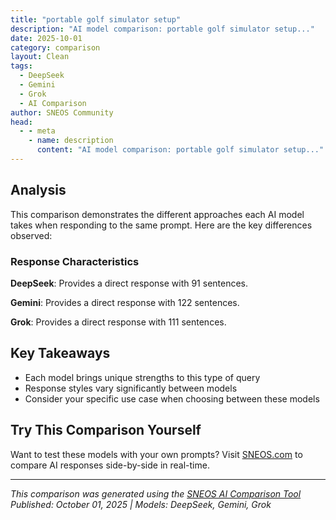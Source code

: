 ```yaml
---
title: "portable golf simulator setup"
description: "AI model comparison: portable golf simulator setup..."
date: 2025-10-01
category: comparison
layout: Clean
tags:
  - DeepSeek
  - Gemini
  - Grok
  - AI Comparison
author: SNEOS Community
head:
  - - meta
    - name: description
      content: "AI model comparison: portable golf simulator setup..."
---
```


<ChatComparison
  title="portable golf simulator setup"
  prompt="portable golf simulator setup"
  :responses='{
    "DeepSeek": "Of course! Setting up a portable golf simulator is an excellent way to practice and play at home. The key is to balance performance, space, and portability.\n\nHere\u2019s a comprehensive guide to building a portable golf simulator setup, broken down by component and budget.\n\n### The Core Components of a Portable Simulator\n\nA basic simulator requires these five elements:\n\n1.  **Hitting Mat:** Where you stand and hit the ball.\n2.  **Net/Impact Screen:** To catch your golf balls.\n3.  **Launch Monitor:** The \u0022brains\u0022 that track your club and ball data.\n4.  **Projector \u0026 Screen (Optional but Recommended):** To display the simulation software.\n5.  **Software/Device:** A tablet, laptop, or TV to run the simulator app.\n\n---\n\n### Step 1: Define Your Space \u0026 Budget\n\n**Space Requirements:**\n*   **Minimum:** 8\u0027 (H) x 8\u0027 (W) x 10\u0027 (D). This is tight but workable.\n*   **Recommended:** 9\u0027 (H) x 12\u0027 (W) x 15\u0027 (D). This gives you comfortable space for a full swing and projector setup.\n*   **Ceiling Height:** At least 9 feet, but 10 feet is ideal to avoid worrying about your driver.\n\n**Budget Tiers:**\n*   **Entry-Level (Under $1,000):** Basic net, mat, and a less expensive launch monitor.\n*   **Mid-Range ($1,500 - $4,000):** Better launch monitor, dedicated impact screen, and projector.\n*   **High-End ($5,000\u002B):** Professional-grade launch monitor, premium enclosure, and high-end software.\n\n---\n\n### Step 2: Choosing Your Components for Portability\n\n#### 1. Launch Monitor (The Most Important Decision)\nThis is the heart of your setup. For portability, you want something that is easy to move and set up.\n\n| Launch Monitor | Price Range | Key Feature for Portability | Best For |\n| :--- | :--- | :--- | :--- |\n| **Rapsodo MLM2PRO** | $700 | **Camera-based (uses phone),** small, no special lighting needed. | The budget-conscious player wanting pro-level data. |\n| **SkyTrak\u002B** | ~$3,000 | **Photometric (camera-based),** small, sits beside the ball. | The serious golfer wanting accurate data without a high price. |\n| **FlightScope MEVO\u002B** | ~$2,000 | **Radar-based,** portable but needs 8 ft of ball flight behind it. | Players with enough space who want club data outdoors as well. |\n| **Garmin Approach R10** | $600 | **Radar-based,** very small and lightweight. | The ultimate budget and portability option. Good for fun and basic practice. |\n| **Bushnell Launch Pro** | ~$3,000\u002B | **Photometric,** extremely accurate, same tech as Foresight. | The golfer wanting tour-level accuracy in a portable package. |\n\n**Portability Winner:** **Rapsodo MLM2PRO** or **Garmin R10** for their small size and quick setup.\n\n#### 2. Hitting Mat\nYou need something that feels real but is easy to move.\n\n*   **Best Portable Options:**\n    *   ** FiberBuilt Flight Deck:** A small, portable strip with incredibly realistic turf. You can place it on any surface.\n    *   **GoSports Golf Hitting Mats:** Affordable and come in various sizes. Lightweight and easy to roll up.\n    *   **Country Club Elite Mat:** Heavier but offers a very realistic feel and is durable. Can be moved but not as easily.\n\n**Portability Tip:** Get a 4\u0027x5\u0027 or 3\u0027x5\u0027 mat that you can easily roll up and store.\n\n#### 3. Net \u0026 Impact Screen\nThis is where portability is most obvious.\n\n*   **Pop-Up Nets (Most Portable):** Nets like the **Spornia SPG-7** or **Rukket Haack** are fantastic. They pop up in seconds, include a target, and often have a side barrier. The Spornia even has a built-in projector screen holder.\n*   **Cage Nets with Frame:** More permanent but can be disassembled. Offers more protection.\n*   **Retractable Screens:** You can mount a screen on a ceiling track or a portable frame that rolls down when in use. Less portable but offers the best visual experience.\n\n**Portability Winner:** **Spornia SPG-7 or SPG-8.** It\u0027s a complete, all-in-one net/screen solution that sets up in under a minute.\n\n#### 4. Projector \u0026 Screen (The \u0022Simulator\u0022 Experience)\n*   **Projector:** Look for a **Short-Throw** projector. It can be placed just a few feet from the screen, eliminating shadows and saving space. Models like the **Optoma GT1080HDR** are popular.\n*   **Screen:** If you don\u0027t have a net with a screen (like the Spornia), you\u0027ll need a separate impact screen hung from a portable frame.\n\n**Portability Tip:** You can forgo the projector and just use an **iPad or laptop** placed next to you. It\u0027s less immersive but far more portable and affordable.\n\n---\n\n### Sample Portable Setups\n\n#### Setup 1: The \u0022Ultimate Portable \u0026 Budget\u0022 Setup (~$1,200)\n*   **Launch Monitor:** Garmin Approach R10 ($600)\n*   **Net:** Spornia SPG-7 Net ($330)\n*   **Mat:** GoSports 3\u0027x5\u0027 Hitting Mat ($150)\n*   **Software:** Garmin\u0027s free app or Awesome Golf subscription ($)\n*   **Display:** Your existing iPad or Tablet (Free)\n*   **Review:** This setup can be packed away in a closet in under 5 minutes. Perfect for garages, living rooms, or even backyards.\n\n#### Setup 2: The \u0022Serious \u0026 Semi-Portable\u0022 Setup (~$3,500)\n*   **Launch Monitor:** SkyTrak\u002B ($3,000)\n*   **Net/Enclosure:** Spornia SPG-8 ($450) or a Carl\u0027s Place DIY Portable Enclosure Kit ($800)\n*   **Mat:** FiberBuilt Flight Deck or a 4\u0027x5\u0027 Country Club Elite Mat ($250)\n*   **Software:** The Golf Club 2019 or E6 Connect (subscription included/purchased separately)\n*   **Display:** iPad or Laptop\n*   **Review:** This offers professional-level ball data. It\u0027s still portable but you\u0027re less likely to move it daily. The enclosure provides a more immersive feel.\n\n#### Setup 3: The \u0022Full Immersion\u0022 Portable Setup (~$5,000\u002B)\n*   **Launch Monitor:** Bushnell Launch Pro ($3,000) or SkyTrak\u002B ($3,000)\n*   **Net/Enclosure:** Carl\u0027s Place \u0022The Place\u0022 Portable Simulator Frame \u0026 Screen ($1,500)\n*   **Projector:** Optoma GT1080HDR Short Throw Projector ($800)\n*   **Mat:** Premium 4\u0027x6\u0027 or 5\u0027x5\u0027 Mat with a built-in stance ($400)\n*   **Software:** FSX Play or GSPro\n*   **Review:** This feels like a commercial simulator but can be broken down if you move houses or need to clear the space. It\u0027s the best balance of performance and non-permanence.\n\n---\n\n### Quick Setup \u0026 Tear-Down Checklist\n\n1.  **Roll out** the hitting mat.\n2.  **Pop up** the net/enclosure.\n3.  **Place** the launch monitor in its designated spot (to the side for photometric, behind for radar).\n4.  **Connect** your iPad/laptop to the launch monitor via Bluetooth.\n5.  **Turn on** the projector (if using) and align it with the screen.\n6.  **Launch** the simulator software and you\u0027re ready to play!\n\nTear-down is simply the reverse. The entire process should take **5-10 minutes**.\n\n### Final Tips for Portability\n\n*   **Storage:** Have a dedicated storage bin or bag for all the components\u2014launch monitor case, extra balls, turf tape, etc.\n*   **Calibration:** Portable setups mean you\u0027ll be setting up in slightly different spots. Get familiar with the calibration process for your specific launch monitor to ensure consistent accuracy.\n*   **Lighting:** Radar units can be sensitive to overhead lights and fans. Be mindful of your environment.\n\nBy carefully selecting components designed for easy movement and setup, you can create a highly effective and fun golf simulator that doesn\u0027t have to be a permanent fixture in your home.",
    "Gemini": "A portable golf simulator setup brings the fun and practice of golf anywhere. Here\u0027s a breakdown of the components, considerations, and some popular options:\n\n**I. Core Components:**\n\n*   **Launch Monitor:** This is the heart of the simulator, tracking crucial data like ball speed, club speed, launch angle, spin rate, and direction.  This data is used to simulate the ball flight.\n*   **Projector (and Screen):**  The projector displays the simulated golf course and the output from the launch monitor. A screen provides a dedicated, flat surface for the projection.  Some setups may use a tablet or laptop as the screen, depending on space.\n*   **Hitting Mat:**  A dedicated hitting surface that mimics the feel of a fairway or tee box, protecting your clubs and your floor.\n*   **Software:**  The software connects to the launch monitor and translates the data into a realistic golf simulation.  It usually includes course options, practice ranges, and game modes.\n*   **Net (or Impact Screen with Netting):**  This stops the golf ball after impact.  An impact screen is specifically designed to receive the projector image. Netting is necessary in either case to prevent balls from escaping.\n\n**II. Component Breakdown and Considerations:**\n\n**A. Launch Monitors:**\n\n*   **Radar-Based (Doppler Effect):** These track the ball and club using radar waves. They are generally less sensitive to lighting conditions and can be used indoors and outdoors. Examples:\n    *   **Rapsodo MLM2PRO:** Popular for its affordability and feature set. Uses radar and camera technology.  Requires a phone or tablet.\n    *   **Swing Caddie SC4:** Simple, user-friendly, and provides good data.  Has its own display.\n    *   **Garmin Approach R10:** Compact and affordable, offering a range of metrics and course simulations.  Requires a phone or tablet.\n\n*   **Camera-Based (High-Speed Cameras):**  These use high-speed cameras to analyze the ball and club. They tend to be more accurate, especially with spin measurements, but often require good lighting.  Examples:\n    *   **SkyTrak:**  Well-regarded for its accuracy and simulation experience.  Requires a PC or tablet.  Requires licensing.\n    *   **Bushnell Launch Pro (Powered by Foresight Sports):** High-end option with professional-grade accuracy. Requires licensing.\n    *   **Foresight Sports GC3:**  A step down from the GCQuad but still highly accurate.  Requires licensing.\n\n*   **Hybrid (Radar and Camera):**  Combine both technologies for improved accuracy and reliability.\n\n*   **Key Considerations for Launch Monitors:**\n    *   **Accuracy:**  How accurately does it measure key metrics?\n    *   **Portability:**  Size, weight, and battery life.\n    *   **Ease of Use:**  How easy is it to set up and use the software?\n    *   **Software Compatibility:**  Which simulation software does it work with?\n    *   **Data Metrics:** What data does it track? (Ball speed, club speed, launch angle, spin rate, carry distance, etc.)\n    *   **Price:**  Launch monitors range from a few hundred dollars to tens of thousands.\n    *   **Indoor/Outdoor Use:**  Some are better suited for outdoor use due to lighting requirements.\n    *   **Licensing Fees:**  Some launch monitors require ongoing subscription fees to access certain features or simulation software.\n\n**B. Projectors:**\n\n*   **Type:**\n    *   **Short Throw:** Ideal for smaller spaces, as they can project a large image from a short distance. This helps minimize shadows.\n    *   **Ultra Short Throw:** Even shorter throw distance, allowing placement very close to the screen.\n    *   **Standard Throw:** Require more distance between the projector and the screen.\n*   **Key Considerations:**\n    *   **Brightness (Lumens):**  Crucial for visibility, especially in environments with some ambient light.  Look for at least 3000 lumens, ideally 4000 or more.\n    *   **Resolution:**  1080p (Full HD) is generally acceptable, but 4K (Ultra HD) provides a sharper and more detailed image, especially on larger screens.\n    *   **Contrast Ratio:**  A higher contrast ratio provides better blacks and richer colors.\n    *   **Throw Ratio:**  Determines the distance needed to project a specific image size.\n    *   **Portability:** Size and weight are important if you plan to move the setup frequently.\n    *   **Keystone Correction:**  Helps correct image distortion when the projector isn\u0027t perfectly aligned.\n\n**C. Screens:**\n\n*   **Impact Screens:**  Specifically designed to withstand the impact of golf balls and provide a smooth surface for projection.  Made from durable, woven materials.  The best options have minimal bounceback.\n*   **DIY Screens:**  Can be made from blackout cloth, canvas, or other materials, but may not be as durable or provide as good of an image.\n*   **Key Considerations:**\n    *   **Size:**  Choose a size appropriate for your space and projector.  Wider is generally better for immersion.\n    *   **Durability:**  The screen should be able to withstand repeated impacts from golf balls without tearing or damage.\n    *   **Material:**  Look for impact-resistant materials with minimal bounceback.\n    *   **Image Quality:**  The screen should provide a smooth, even surface for projection.\n    *   **Frame:**  A sturdy frame is essential to keep the screen taut and prevent wrinkles.  Can be purchased or built.\n\n**D. Hitting Mats:**\n\n*   **Types:**\n    *   **Divot-Simulating Mats:** Designed to mimic the feel of taking a divot.\n    *   **Fairway Mats:** Designed to mimic a fairway lie.\n    *   **Tee Box Mats:** Designed to mimic a tee box.\n    *   **All-Turf Mats:** Made from a single piece of synthetic turf.\n*   **Key Considerations:**\n    *   **Thickness:**  A thicker mat provides better cushioning and protection for your joints.\n    *   **Durability:**  The mat should be able to withstand repeated use without tearing or wearing down.\n    *   **Realism:**  The mat should feel like a real fairway or tee box.\n    *   **Tee Options:**  Does the mat allow you to use real tees or does it have built-in tee holes?\n    *   **Portability:**  Consider the size and weight of the mat if you plan to move it frequently.\n\n**E. Software:**\n\n*   **Simulation Software:**\n    *   **E6 Connect:**  Popular for its realistic graphics and extensive course library.\n    *   **The Golf Club 2019:**  Offers a wide range of courses and customization options.\n    *   **Awesome Golf:** Gamified experience with fun challenges.\n    *   **GSPro:** Highly customizable, with a large community-built course database.\n*   **Key Considerations:**\n    *   **Course Selection:**  Does the software offer a variety of courses?\n    *   **Graphics:**  How realistic are the graphics?\n    *   **Game Modes:**  Does the software offer a variety of game modes (e.g., stroke play, match play, skins)?\n    *   **Data Analysis:**  Does the software provide detailed data analysis of your shots?\n    *   **Online Play:**  Can you play against other golfers online?\n    *   **Compatibility:**  Is the software compatible with your launch monitor and computer?\n    *   **Subscription Fees:**  Many simulation software programs require ongoing subscription fees.\n\n**F. Nets:**\n\n*   **Types:**\n    *   **Pop-Up Nets:**  Easy to set up and take down.\n    *   **Frame Nets:**  More durable and stable.\n    *   **Impact Screens with Netting:**  Combines the functionality of a screen and a net.\n*   **Key Considerations:**\n    *   **Size:**  Choose a size that is large enough to safely contain your shots.\n    *   **Durability:**  The net should be able to withstand repeated impacts from golf balls.\n    *   **Portability:**  Consider the size and weight of the net if you plan to move it frequently.\n    *   **Safety:**  Ensure the net is securely anchored and positioned to prevent ricochets.\n\n**III. Portability Strategies:**\n\n*   **Compact Components:**  Choose launch monitors, projectors, and screens that are relatively small and lightweight.\n*   **Rolling Cases/Bags:**  Invest in rolling cases or bags to transport your equipment easily.\n*   **Collapsible/Foldable Components:**  Look for hitting mats, screens, and nets that can be folded or collapsed for storage and transport.\n*   **Battery-Powered Options:**  Consider battery-powered projectors and launch monitors for use in locations without access to power.\n*   **Dedicated Cart or Dolly:** A small cart or dolly can be useful for moving heavier components.\n\n**IV. Example Portable Setups:**\n\n*   **Budget-Friendly:**\n    *   Launch Monitor: Rapsodo MLM2PRO\n    *   Projector:  Used or refurbished 1080p projector (check eBay or similar sites)\n    *   Screen: DIY screen made from blackout cloth\n    *   Hitting Mat: Basic golf hitting mat\n    *   Net: Pop-up golf net\n    *   Software: Rapsodo\u0027s included software (limited)\n*   **Mid-Range:**\n    *   Launch Monitor:  Swing Caddie SC4 or Garmin Approach R10\n    *   Projector:  Short-throw 1080p projector (e.g., BenQ TH671ST)\n    *   Screen:  Portable impact screen\n    *   Hitting Mat:  Quality fairway mat\n    *   Net:  Frame net\n    *   Software: E6 Connect (subscription required)\n*   **High-End:**\n    *   Launch Monitor: SkyTrak or Bushnell Launch Pro\n    *   Projector:  Ultra short throw 4K projector\n    *   Screen:  High-quality impact screen with a sturdy frame\n    *   Hitting Mat:  Divot-simulating mat\n    *   Net:  Large frame net or impact screen with netting\n    *   Software:  GSPro or The Golf Club 2019 (subscription required)\n\n**V. Important Considerations Before Buying:**\n\n*   **Budget:**  Determine how much you are willing to spend.\n*   **Space:**  Measure your available space to ensure the setup will fit.\n*   **Lighting:**  Assess the lighting conditions in your intended setup location.\n*   **Power:**  Ensure you have access to power outlets.\n*   **Skill Level:**  Choose a launch monitor and software that are appropriate for your skill level.\n*   **Intended Use:**  Are you primarily using the simulator for practice, entertainment, or both?\n*   **Reviews:**  Read reviews of different launch monitors, projectors, and software before making a purchase.\n\n**Tips for a Successful Portable Setup:**\n\n*   **Practice Setup and Take-Down:**  Familiarize yourself with the setup and take-down process before using the simulator in a new location.\n*   **Calibration:**  Calibrate your launch monitor and software according to the manufacturer\u0027s instructions.\n*   **Safety First:**  Always prioritize safety when setting up and using your golf simulator.\n*   **Storage:**  Store your equipment in a safe and dry place when not in use.\n\nBy carefully considering these factors, you can create a portable golf simulator setup that meets your needs and budget. Good luck!\n",
    "Grok": "Setting up a portable golf simulator allows you to practice and play golf indoors or in various locations with ease. It typically involves equipment that is lightweight, easy to assemble, and compatible with software for a realistic golfing experience. Here\u0027s a detailed guide to creating a portable golf simulator setup:\n\n---\n\n### 1. Key Components of a Portable Golf Simulator\nYou\u2019ll need the following components to build a functional and portable golf simulator setup. Many of these are available as part of pre-built portable kits or can be purchased individually.\n\n#### a. Launch Monitor\n- A launch monitor tracks ball and club data (e.g., ball speed, launch angle, spin rate, club path) and is the core of any golf simulator.\n- **Portable Options**:\n  - **SkyTrak\u002B**: Compact, highly accurate, and widely used for home or portable setups. Works via Wi-Fi with apps on iOS, Android, or PC.\n  - **Mevo\u002B by FlightScope**: Small, lightweight, and offers detailed data. Great for indoor/outdoor use with simulation software.\n  - **OptiShot 2**: Affordable infrared-based system, though less accurate than Doppler radar systems.\n  - **Rapsodo MLM2PRO**: Budget-friendly and portable with dual-camera technology for shot tracking.\n\n#### b. Hitting Mat\n- A hitting mat provides a surface to strike the ball from, mimicking grass or a tee box.\n- **Portable Options**:\n  - Look for foldable or roll-up mats (e.g., Fiberbuilt or TrueStrike mats) that are lightweight and durable.\n  - Size: A mat around 4x5 feet or smaller is ideal for portability, though larger mats provide more hitting area.\n\n#### c. Impact Screen or Net\n- An impact screen or net stops the golf ball after you hit it. Screens can also display the simulator software projection.\n- **Portable Options**:\n  - Collapsible nets like the Spornia SPG-7 or Rukket Haack Golf Net are easy to set up and transport.\n  - If using a projector, opt for a portable impact screen (e.g., Carl\u2019s Place DIY screens) that can be rolled up or folded.\n\n#### d. Projector (Optional)\n- A projector displays the golf course simulation on the impact screen.\n- **Portable Options**:\n  - Use a compact, short-throw projector like the Optoma GT1080HDR or BenQ TH671ST for small spaces.\n  - Ensure it has at least 3,000 lumens for clear visuals in various lighting conditions.\n\n#### e. Device for Simulation Software\n- Most launch monitors pair with apps or software on a smartphone, tablet, or laptop to simulate golf courses and display data.\n- **Portable Options**:\n  - Use a tablet (iPad or Android) for maximum portability.\n  - Alternatively, a lightweight laptop works if more processing power or specific software is needed.\n\n#### f. Software\n- Software integrates with the launch monitor to simulate golf courses and provide feedback.\n- **Popular Options**:\n  - **SkyTrak App**: Works with SkyTrak\u002B for course simulation and data analysis.\n  - **E6 Connect**: Compatible with multiple launch monitors, offers realistic courses.\n  - **GSPro**: High-end software with stunning graphics (requires a powerful device).\n  - **WGT Golf**: Free and works with SkyTrak for casual play.\n\n#### g. Portable Frame or Stand (Optional)\n- A lightweight, collapsible frame or stand can hold the net or screen and make setup easier.\n- **Options**:\n  - Many portable nets come with built-in frames (e.g., Spornia SPG-7).\n  - DIY PVC pipe frames are a budget-friendly, lightweight alternative.\n\n#### h. Golf Clubs and Balls\n- Use your own golf clubs.\n- Some launch monitors require specific balls (e.g., SkyTrak recommends premium balls for accurate data), while others, like Mevo\u002B, work with any ball.\n\n---\n\n### 2. Space Requirements\n- **Minimum Space**: Ensure you have enough room for your swing and equipment.\n  - Height: At least 8.5\u20139 feet for most setups to avoid hitting the ceiling.\n  - Width: 10\u201312 feet to accommodate full swings.\n  - Depth: 12\u201315 feet, including space for the hitting mat, net/screen, and projector (if used).\n- For truly portable setups, prioritize collapsible equipment to fit in smaller spaces or for travel.\n\n---\n\n### 3. Step-by-Step Setup Guide\n1. **Choose a Location**:\n   - Find a space (garage, basement, backyard, or even a hotel room for travel) with adequate dimensions.\n   - Ensure the floor is level and safe for swinging clubs.\n\n2. **Set Up the Hitting Area**:\n   - Lay down the portable hitting mat as your striking surface.\n   - Position it so you face the net or screen.\n\n3. **Assemble the Net or Screen**:\n   - Set up the portable net or impact screen about 5\u201310 feet in front of the hitting mat (depending on your launch monitor\u2019s requirements).\n   - If using a screen, ensure it\u2019s taut and secure.\n\n4. **Place the Launch Monitor**:\n   - Position the launch monitor according to its instructions (e.g., SkyTrak is placed 12\u201318 inches in front of the ball, Mevo\u002B is 7\u20138 feet behind).\n   - Ensure it\u2019s level and aligned with the hitting area.\n\n5. **Set Up the Projector (if applicable)**:\n   - Mount or place the projector behind the hitting area or overhead, pointing at the impact screen.\n   - Adjust focus and alignment for a clear image.\n\n6. **Connect the Device and Software**:\n   - Pair your launch monitor with your tablet, smartphone, or laptop via Wi-Fi or USB.\n   - Open the simulation software and calibrate the system as per instructions.\n\n7. **Test and Play**:\n   - Hit a few practice shots to ensure the launch monitor is tracking data accurately.\n   - Adjust settings in the software for realistic feedback or to select a course.\n\n---\n\n### 4. Recommended Portable Golf Simulator Kits\nIf you want an all-in-one solution, consider these pre-built portable setups:\n- **SkyTrak\u002B Personal Simulator Package** ($3,000\u2013$4,000): Includes SkyTrak\u002B launch monitor, a portable net, hitting mat, and software access.\n- **Mevo\u002B Pro Package** ($3,500\u2013$5,000): Comes with Mevo\u002B launch monitor, mat, net, and simulation software.\n- **OptiShot 2 Golf-In-A-Box** ($800\u2013$1,200): Budget-friendly kit with a basic launch monitor, mat, and net (limited simulation capabilities).\n- **Spornia SPG-7 Golf Simulator Bundle** ($1,500\u2013$2,500): Often paired with a launch monitor, includes a high-quality portable net and mat.\n\n---\n\n### 5. Tips for Portability\n- **Storage and Transport**: Choose equipment with carrying cases or foldable designs (e.g., roll-up mats, collapsible nets).\n- **Power Needs**: Ensure your launch monitor and projector (if used) have battery options or access to power outlets.\n- **Weight**: Opt for lightweight components (under 20\u201330 lbs total if possible) for easy travel.\n- **Setup Time**: Practice assembling and disassembling to minimize setup time (aim for under 15\u201330 minutes).\n\n---\n\n### 6. Budget Considerations\n- **Low Budget ($500\u2013$1,500)**: Opt for a basic setup with an affordable launch monitor like OptiShot 2, a simple net, and free software.\n- **Mid-Range ($1,500\u2013$3,000)**: Combine a mid-tier launch monitor like SkyTrak\u002B or Rapsodo MLM2PRO with a durable portable net and mat.\n- **Premium ($3,000\u2013$5,000\u002B)**: Invest in a high-end launch monitor like Mevo\u002B, a quality impact screen, short-throw projector, and advanced software like E6 Connect or GSPro.\n\n---\n\n### 7. Additional Accessories\n- **Lighting**: Use portable LED lights for better visibility if natural or room lighting is insufficient.\n- **Tee Holders**: For consistent ball placement on the mat.\n- **Carrying Case**: For easy transport of launch monitor and small gear.\n- **Side Barriers**: Add side netting for safety to prevent errant shots (some portable nets include this).\n\n---\n\n### 8. Safety Precautions\n- Ensure enough clearance around the hitting area to avoid hitting walls, ceilings, or objects.\n- Use a durable net or screen rated for real golf balls if hitting full shots.\n- Double-check the stability of all equipment before swinging.\n\n---\n\nWith this guide, you can build a portable golf simulator tailored to your needs, whether for home practice, travel, or casual play. If you\u2019re looking for specific product recommendations or have a particular budget/space in mind, let me know, and I can refine the suggestions further!"
  }'
  published-date="18:08"
/>

## Analysis

This comparison demonstrates the different approaches each AI model takes when responding to the same prompt. Here are the key differences observed:

### Response Characteristics

**DeepSeek**: Provides a direct response with 91 sentences. 

**Gemini**: Provides a direct response with 122 sentences. 

**Grok**: Provides a direct response with 111 sentences. 

## Key Takeaways

- Each model brings unique strengths to this type of query
- Response styles vary significantly between models
- Consider your specific use case when choosing between these models

## Try This Comparison Yourself

Want to test these models with your own prompts? Visit [SNEOS.com](https://sneos.com) to compare AI responses side-by-side in real-time.

---

*This comparison was generated using the [SNEOS AI Comparison Tool](https://sneos.com)*
*Published: October 01, 2025 | Models: DeepSeek, Gemini, Grok*
